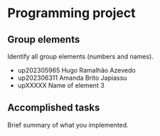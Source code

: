
# Programming project

## Group elements

Identify all group elements (numbers and names).

- up202305965 Hugo Ramalhão Azevedo
- up202306311 Amanda Brito Japiassu
- upXXXXX Name of element 3


## Accomplished tasks

Brief summary of what you implemented.


